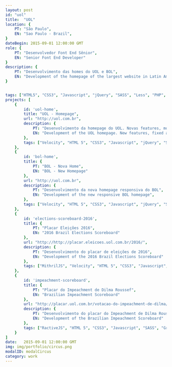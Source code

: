 ```yaml
---
layout: post
id: "uol"
title:  "UOL"
location: {
	PT: "São Paulo",
	EN: "Sao Paulo - Brazil",
}
dateBegin: 2015-09-01 12:00:00 GMT
role: {
	PT: "Desenvolvedor Font End Sênior",
	EN: "Senior Font End Developer"
}
description: {
	PT: "Desenvolvimento das homes do UOL e BOL",
	EN: "Development of the homepage of the largest website in Latin America, along with some standalone products, like a scoreboard for the upcoming Mayor Elections, in Brazil. For these products, I help defining the languages and strategies."
}


tags: ["HTML5", "CSS3", "Javascript", "jQuery", "SASS", "Less", "PHP", "Node JS", "Grunt", "Compass", "BEM Notation", "RactiveJS", "ES6", "ECMAScript 2015"]
projects: [
	{
		id: 'uol-home',
		title: "UOL - Homepage",
		url: "http://uol.com.br",
		description: {
			PT: "Desenvolvimento da homepage do UOL. Novas features, módulos fixos e especiais",
			EN: "Development of the UOL homepage. New features, fixed and special modules",
		},
		tags: ["Velocity", "HTML 5", "CSS3", "Javascript", "jQuery", "SASS", "Grunt"]
	},
	{
		id: 'bol-home',
		title: {
			PT: "BOL - Nova Home",
			EN: "BOL - New Homepage"
		},
		url: "http://uol.com.br",
		description: {
			PT: "Desenvolvimento da nova homepage responsiva do BOL",
			EN: "Development of the new responsive BOL homepage",
		},
		tags: ["Velocity", "HTML 5", "CSS3", "Javascript", "jQuery", "SASS", "Grunt"]
	},
	{
		id: 'elections-scoreboard-2016',
		title: {
			PT: "Placar Eleições 2016",
			EN: "2016 Brazil Elections Scoreboard"
		},
		url: "http://http://placar.eleicoes.uol.com.br/2016/",
		description: {
			PT: "Desenvolvimento do placar de eleições de 2016",
			EN: "Development of the 2016 Brazil Elections Scoreboard"
		},
		tags: ["MithrilJS", "Velocity", "HTML 5", "CSS3", "Javascript", "SASS", "Grunt", "ES6", "ECMAScript 2015"]
	},
	{
		id: 'impeachment-scoreboard',
		title: {
			PT: "Placar do Impeachment de Dilma Roussef",
			EN: "Brazilian Impeachment Scoreboard"
		},
		url: "http://placar.uol.com.br/votacao-do-impeachment-de-dilma/camara/",
		description: {
			PT: "Desenvolvimento do placar do Impeachment de Dilma Roussef",
			EN: "Development of the Brazilian Impeachment Scoreboard"
		},
		tags: ["RactiveJS", "HTML 5", "CSS3", "Javascript", "SASS", "Grunt", "ES6", "ECMAScript 2015"]
	}
]
date:   2015-09-01 12:00:00 GMT
img: img/portfolio/circus.png
modalID: modalCircus
category: work
---
```


